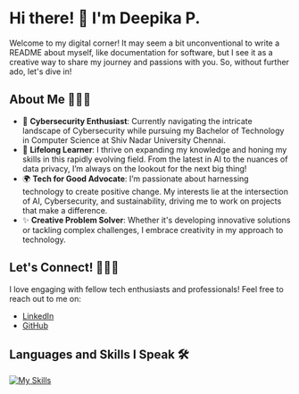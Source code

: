 # Hi there! 👋 I'm Deepika P.

Welcome to my digital corner! It may seem a bit unconventional to write a README about myself, like documentation for software, but I see it as a creative way to share my journey and passions with you. So, without further ado, let's dive in!

## About Me 🙋🏻‍♀️

- 🔭 **Cybersecurity Enthusiast**: Currently navigating the intricate landscape of Cybersecurity while pursuing my Bachelor of Technology in Computer Science at Shiv Nadar University Chennai.
- 🌱 **Lifelong Learner**: I thrive on expanding my knowledge and honing my skills in this rapidly evolving field. From the latest in AI to the nuances of data privacy, I’m always on the lookout for the next big thing!
- 🌍 **Tech for Good Advocate**: I’m passionate about harnessing technology to create positive change. My interests lie at the intersection of AI, Cybersecurity, and sustainability, driving me to work on projects that make a difference.
- ✨ **Creative Problem Solver**: Whether it's developing innovative solutions or tackling complex challenges, I embrace creativity in my approach to technology.

## Let's Connect! 🙋🏻‍♀️

I love engaging with fellow tech enthusiasts and professionals! Feel free to reach out to me on:

- [LinkedIn](https://www.linkedin.com/in/deepika-p-5a053a258/)
- [GitHub](https://github.com/deepuzz11)
## Languages and Skills I Speak 🛠️

[![My Skills](https://skillicons.dev/icons?i=py,html,css,js,kali,ubuntu,windows,git,github,visualstudio,eclipse,mysql,mongodb,sqlite,postman,firebase)](https://skillicons.dev)
